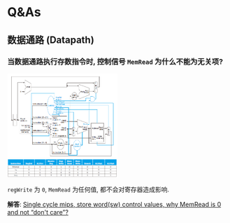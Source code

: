 # Q&As
## 数据通路 (Datapath)
### 当数据通路执行存数指令时, 控制信号 `MemRead` 为什么不能为无关项?

<img src="./images/datapath1.png" width=50% alt="MIPS datapath">
<img src="./images/datapath2.png" width=50% alt="control signals">

`regWrite` 为 `0`, `MemRead` 为任何值, 都不会对寄存器造成影响.

**解答**:
[Single cycle mips, store word(sw) control values, why MemRead is 0 and not “don't care”?](https://stackoverflow.com/questions/52710955/single-cycle-mips-store-wordsw-control-values-why-memread-is-0-and-not-don)